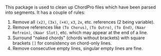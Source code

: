 This package is used to clean up ChordPro files which have been parsed into segments.
It has a couple of rules:
1. Remove all `(x2)`, `(3x)`, `(×4)`, `x3`, `2x`, etc. references (2 being variable).
2. Remove references like `(To Chorus)`, `(To Outro)`, `(To End)`, `(Naar Refrein)`, `(Naar Slot)`, etc. which may appear at the end of a line.
3. Surround "naked chords" (chords without brackets) with square brackets `[]` for consistency on chord-only lines.
4. Remove consecutive empty lines, singular empty lines are fine.
